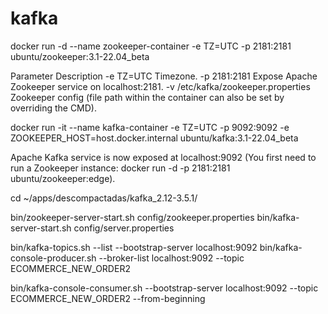 # kafka

docker run -d --name zookeeper-container -e TZ=UTC -p 2181:2181 ubuntu/zookeeper:3.1-22.04_beta

Parameter	    Description
-e TZ=UTC	    Timezone.
-p 2181:2181	Expose Apache Zookeeper service on localhost:2181.
-v /etc/kafka/zookeeper.properties	Zookeeper config (file path within the container can also be set by overriding the CMD).

docker run -it --name kafka-container -e TZ=UTC -p 9092:9092 -e ZOOKEEPER_HOST=host.docker.internal ubuntu/kafka:3.1-22.04_beta

Apache Kafka service is now exposed at localhost:9092 (You first need to run a Zookeeper instance: docker run -d -p 2181:2181 ubuntu/zookeeper:edge).

cd ~/apps/descompactadas/kafka_2.12-3.5.1/

  bin/zookeeper-server-start.sh config/zookeeper.properties 
  bin/kafka-server-start.sh config/server.properties 


  bin/kafka-topics.sh --list --bootstrap-server localhost:9092
  bin/kafka-console-producer.sh --broker-list localhost:9092 --topic ECOMMERCE_NEW_ORDER2

bin/kafka-console-consumer.sh --bootstrap-server localhost:9092 --topic ECOMMERCE_NEW_ORDER2 --from-beginning